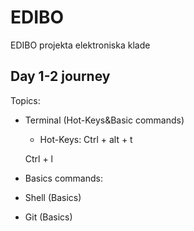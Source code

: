 # EDIBO
EDIBO projekta elektroniska klade

## Day 1-2 journey

Topics:
- Terminal (Hot-Keys&Basic commands)
  - Hot-Keys:
  Ctrl + alt + t
  
  
  Ctrl + l
- Basics commands:
  
- Shell (Basics)
- Git (Basics)
